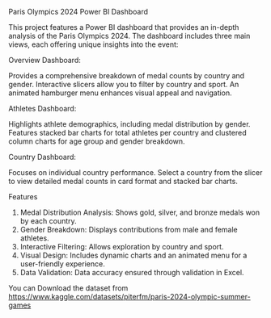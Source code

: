 Paris Olympics 2024 Power BI Dashboard


This project features a Power BI dashboard that provides an in-depth analysis of the Paris Olympics 2024. The dashboard includes three main views, each offering unique insights into the event:

Overview Dashboard: 

Provides a comprehensive breakdown of medal counts by country and gender. Interactive slicers allow you to filter by country and sport. An animated hamburger menu enhances visual appeal and navigation.

Athletes Dashboard: 

Highlights athlete demographics, including medal distribution by gender. Features stacked bar charts for total athletes per country and clustered column charts for age group and gender breakdown.

Country Dashboard: 

Focuses on individual country performance. Select a country from the slicer to view detailed medal counts in card format and stacked bar charts.

Features
1. Medal Distribution Analysis: Shows gold, silver, and bronze medals won by each country.
2. Gender Breakdown: Displays contributions from male and female athletes.
3. Interactive Filtering: Allows exploration by country and sport.
4. Visual Design: Includes dynamic charts and an animated menu for a user-friendly experience.
5. Data Validation: Data accuracy ensured through validation in Excel.


You can Download the dataset  from https://www.kaggle.com/datasets/piterfm/paris-2024-olympic-summer-games
